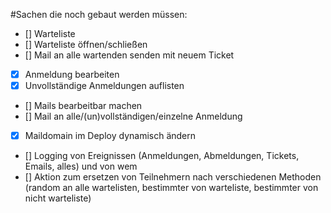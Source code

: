 #Sachen die noch gebaut werden müssen:
  * [] Warteliste
  * [] Warteliste öffnen/schließen
  * [] Mail an alle wartenden senden mit neuem Ticket
  * [x] Anmeldung bearbeiten
  * [x] Unvollständige Anmeldungen auflisten
  * [] Mails bearbeitbar machen
  * [] Mail an alle/(un)vollständigen/einzelne Anmeldung
  * [x] Maildomain im Deploy dynamisch ändern
  * [] Logging von Ereignissen (Anmeldungen, Abmeldungen, Tickets, Emails, alles) und von wem
  * [] Aktion zum ersetzen von Teilnehmern nach verschiedenen Methoden (random an alle wartelisten, bestimmter von warteliste, bestimmter von nicht warteliste)

